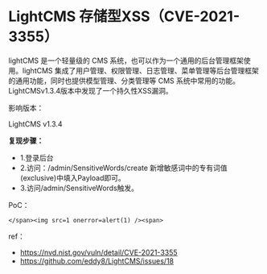 # LightCMS 存储型XSS（CVE-2021-3355）

lightCMS 是一个轻量级的 CMS 系统，也可以作为一个通用的后台管理框架使用。lightCMS 集成了用户管理、权限管理、日志管理、菜单管理等后台管理框架的通用功能，同时也提供模型管理、分类管理等 CMS 系统中常用的功能。LightCMSv1.3.4版本中发现了一个持久性XSS漏洞。

影响版本：

LightCMS v1.3.4

**复现步骤：**

* 1.登录后台
* 2.访问：/admin/SensitiveWords/create   新增敏感词中的专有词值(exclusive)中填入Payload即可。
* 3.访问/admin/SensitiveWords触发。

PoC：


```
</span><img src=1 onerror=alert(1) /><span>
```

ref：

* https://nvd.nist.gov/vuln/detail/CVE-2021-3355
* https://github.com/eddy8/LightCMS/issues/18